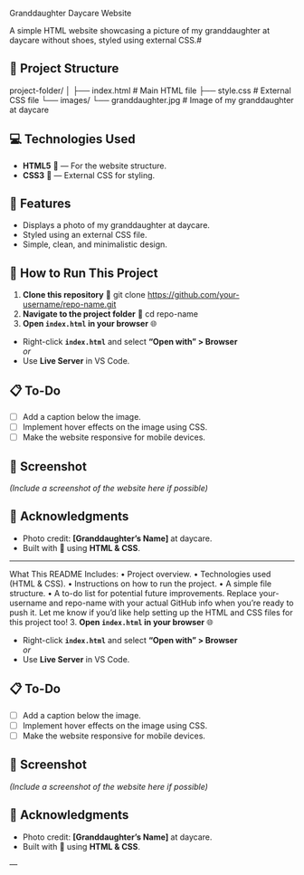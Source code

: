  Granddaughter Daycare Website

A simple HTML website showcasing a picture of my granddaughter at daycare without shoes, styled using external CSS.#

## 📂 Project Structure
project-folder/
│
├── index.html          # Main HTML file
├── style.css           # External CSS file
└── images/
└── granddaughter.jpg  # Image of my granddaughter at daycare
## 💻 Technologies Used

- **HTML5** 🧱 — For the website structure.  
- **CSS3** 🎨 — External CSS for styling.

## 📸 Features

- Displays a photo of my granddaughter at daycare.
- Styled using an external CSS file.
- Simple, clean, and minimalistic design.

## 🚀 How to Run This Project

1. **Clone this repository** 📂 
git clone https://github.com/your-username/repo-name.git
2. **Navigate to the project folder** 📁 
cd repo-name
3. **Open `index.html` in your browser** 🌐  
- Right-click **`index.html`** and select **“Open with” > Browser**  
_or_  
- Use **Live Server** in VS Code.

## 📋 To-Do

- [ ] Add a caption below the image.
- [ ] Implement hover effects on the image using CSS.
- [ ] Make the website responsive for mobile devices.

## 📸 Screenshot

*(Include a screenshot of the website here if possible)*

## 💖 Acknowledgments

- Photo credit: **[Granddaughter’s Name]** at daycare.  
- Built with 💖 using **HTML & CSS**.

---
What This README Includes:
	•	Project overview.
	•	Technologies used (HTML & CSS).
	•	Instructions on how to run the project.
	•	A simple file structure.
	•	A to-do list for potential future improvements.
Replace your-username and repo-name with your actual GitHub info when you’re ready to push it.
Let me know if you’d like help setting up the HTML and CSS files for this project too!
3. **Open `index.html` in your browser** 🌐  
- Right-click **`index.html`** and select **“Open with” > Browser**  
_or_  
- Use **Live Server** in VS Code.

## 📋 To-Do

- [ ] Add a caption below the image.
- [ ] Implement hover effects on the image using CSS.
- [ ] Make the website responsive for mobile devices.

## 📸 Screenshot

*(Include a screenshot of the website here if possible)*

## 💖 Acknowledgments

- Photo credit: **[Granddaughter’s Name]** at daycare.  
- Built with 💖 using **HTML & CSS**.

—

